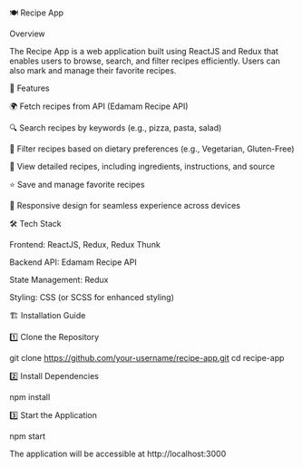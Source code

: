🍽️ Recipe App

Overview

The Recipe App is a web application built using ReactJS and Redux that enables users to browse, search, and filter recipes efficiently. Users can also mark and manage their favorite recipes.

📌 Features

🌍 Fetch recipes from API (Edamam Recipe API)

🔍 Search recipes by keywords (e.g., pizza, pasta, salad)

🎯 Filter recipes based on dietary preferences (e.g., Vegetarian, Gluten-Free)

📖 View detailed recipes, including ingredients, instructions, and source

⭐ Save and manage favorite recipes

📱 Responsive design for seamless experience across devices


🛠️ Tech Stack

Frontend: ReactJS, Redux, Redux Thunk

Backend API: Edamam Recipe API

State Management: Redux

Styling: CSS (or SCSS for enhanced styling)

🏗️ Installation Guide

1️⃣ Clone the Repository

git clone https://github.com/your-username/recipe-app.git
cd recipe-app

2️⃣ Install Dependencies

npm install

3️⃣ Start the Application

npm start

The application will be accessible at http://localhost:3000
